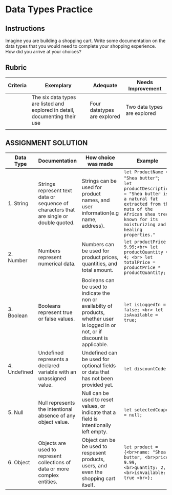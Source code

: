 # Data Types Practice

## Instructions

Imagine you are building a shopping cart. Write some documentation on the data types that you would need to complete your shopping experience. How did you arrive at your choices?

## Rubric

Criteria | Exemplary | Adequate | Needs Improvement
--- | --- | --- | -- |
||The six data types are listed and explored in detail, documenting their use|Four datatypes are explored|Two data types are explored|
| | | |

## ASSIGNMENT SOLUTION

Data Type | Documentation | How choice was made | Example |
--- | ---| --- | --- |
| 1. String | Strings represent text data or sequence of characters that are single or double quoted. | Strings can be used for product names, and user information(e.g name, address). | ```let ProductName = "Shea butter"```; <br> ```let productDescription = "Shea butter is a natural fat extracted from the nuts of the African shea tree, known for its moisturizing and healing properties."```|
| 2. Number | Numbers represent numerical data. | Numbers can be used for product prices, quantities, and total amount. | ```let productPrice = 9.99;<br> let productQuantity = 4; <br> let totalPrice = productPrice * productQuantity;``` |
| 3. Boolean | Booleans represent true or false values. | Booleans can be used to indicate the non or availabilty of products, whether user is logged in or not, or if discount is applicable. | ```let isLoggedIn = false; <br> let isAvailable = true;``` |
| 4. Undefined | Undefined represents a declared variable with an unassigned value. | Undefined can be used for optional fields or data that has not been provided yet. | ```let discountCode;``` |
| 5. Null | Null represents the intentional absence of any object value. | Null can be used to reset values, or indicate that a field is intentionally left empty. | ```let selectedCoupon = null;``` |
| 6. Object | Objects are used to represent collections of data or more complex entities. | Object can be be used to respesent products, users, and even the shopping cart itself. | ```let product = {<br>name: "Shea butter, <br>price: 9.99, <br>quantity: 2, <br>isAvailable: true <br>};``` |
